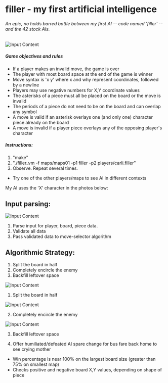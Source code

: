 # filler - my first artificial intelligence
###### An epic, no holds barred battle between my first AI -- code named 'filler' -- and the 42 stock AIs.

![Input Content](https://raw.githubusercontent.com/wobula/filler/master/0.png)

##### Game objectives and rules
 * If a player makes an invalid move, the game is over
 * The player with most board space at the end of the game is winner
 * Move syntax is 'x y' where x and why represent coordinates, followed by a newline
 * Players may use negative numbers for X,Y coordinate values
 * The asterisks of a piece must all be placed on the board or the move is invalid
 * The periods of a piece do not need to be on the board and can overlap any symbol
 * A move is valid if an asterisk overlays one (and only one) character piece already on the board
 * A move is invalid if a player piece overlays any of the opposing player's character

##### Instructions:
1.  "make"
2.  "./filler_vm -f maps/maps01 -p1 filler -p2 players/carli.filler"
3.  Observe. Repeat several times.
 * Try one of the other players/maps to see AI in different contexts

 My AI uses the 'X' character in the photos below:

 ## Input parsing:

![Input Content](https://raw.githubusercontent.com/wobula/filler/master/1.png)
1.  Parse input for player, board, piece data.
2.  Validate all data
3.  Pass validated data to move-selector algorithm

## Algorithmic Strategy:

1.  Split the board in half
2.  Completely encircle the enemy
3.  Backfill leftover space

![Input Content](https://raw.githubusercontent.com/wobula/filler/master/2.png)

1.  Split the board in half

![Input Content](https://raw.githubusercontent.com/wobula/filler/master/3.png)

2.  Completely encircle the enemy

![Input Content](https://raw.githubusercontent.com/wobula/filler/master/4.png)

3.  Backfill leftover space

4.  Offer humiliated/defeated AI spare change for bus fare back home to see crying mother

 * Win percentage is near 100% on the largest board size (greater than 75% on smallest map)
 * Checks positive and negative board X,Y values, depending on shape of piece